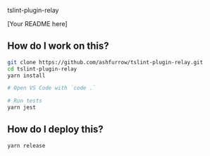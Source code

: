 tslint-plugin-relay

[Your README here]

## How do I work on this?

```sh
git clone https://github.com/ashfurrow/tslint-plugin-relay.git
cd tslint-plugin-relay
yarn install

# Open VS Code with `code .`

# Run tests
yarn jest
```

## How do I deploy this?

```sh
yarn release
```
